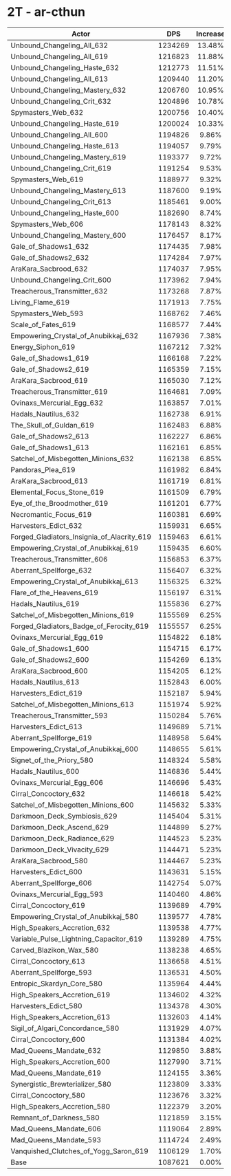# 2T - ar-cthun
| Actor | DPS | Increase |
|---|:---:|:---:|
|Unbound_Changeling_All_632|1234269|13.48%|
|Unbound_Changeling_All_619|1216823|11.88%|
|Unbound_Changeling_Haste_632|1212773|11.51%|
|Unbound_Changeling_All_613|1209440|11.20%|
|Unbound_Changeling_Mastery_632|1206760|10.95%|
|Unbound_Changeling_Crit_632|1204896|10.78%|
|Spymasters_Web_632|1200756|10.40%|
|Unbound_Changeling_Haste_619|1200024|10.33%|
|Unbound_Changeling_All_600|1194826|9.86%|
|Unbound_Changeling_Haste_613|1194057|9.79%|
|Unbound_Changeling_Mastery_619|1193377|9.72%|
|Unbound_Changeling_Crit_619|1191254|9.53%|
|Spymasters_Web_619|1188977|9.32%|
|Unbound_Changeling_Mastery_613|1187600|9.19%|
|Unbound_Changeling_Crit_613|1185461|9.00%|
|Unbound_Changeling_Haste_600|1182690|8.74%|
|Spymasters_Web_606|1178143|8.32%|
|Unbound_Changeling_Mastery_600|1176457|8.17%|
|Gale_of_Shadows1_632|1174435|7.98%|
|Gale_of_Shadows2_632|1174284|7.97%|
|AraKara_Sacbrood_632|1174037|7.95%|
|Unbound_Changeling_Crit_600|1173962|7.94%|
|Treacherous_Transmitter_632|1173268|7.87%|
|Living_Flame_619|1171913|7.75%|
|Spymasters_Web_593|1168762|7.46%|
|Scale_of_Fates_619|1168577|7.44%|
|Empowering_Crystal_of_Anubikkaj_632|1167936|7.38%|
|Energy_Siphon_619|1167212|7.32%|
|Gale_of_Shadows1_619|1166168|7.22%|
|Gale_of_Shadows2_619|1165359|7.15%|
|AraKara_Sacbrood_619|1165030|7.12%|
|Treacherous_Transmitter_619|1164681|7.09%|
|Ovinaxs_Mercurial_Egg_632|1163857|7.01%|
|Hadals_Nautilus_632|1162738|6.91%|
|The_Skull_of_Guldan_619|1162483|6.88%|
|Gale_of_Shadows2_613|1162227|6.86%|
|Gale_of_Shadows1_613|1162161|6.85%|
|Satchel_of_Misbegotten_Minions_632|1162138|6.85%|
|Pandoras_Plea_619|1161982|6.84%|
|AraKara_Sacbrood_613|1161719|6.81%|
|Elemental_Focus_Stone_619|1161509|6.79%|
|Eye_of_the_Broodmother_619|1161201|6.77%|
|Necromantic_Focus_619|1160381|6.69%|
|Harvesters_Edict_632|1159931|6.65%|
|Forged_Gladiators_Insignia_of_Alacrity_619|1159463|6.61%|
|Empowering_Crystal_of_Anubikkaj_619|1159435|6.60%|
|Treacherous_Transmitter_606|1156853|6.37%|
|Aberrant_Spellforge_632|1156407|6.32%|
|Empowering_Crystal_of_Anubikkaj_613|1156325|6.32%|
|Flare_of_the_Heavens_619|1156197|6.31%|
|Hadals_Nautilus_619|1155836|6.27%|
|Satchel_of_Misbegotten_Minions_619|1155569|6.25%|
|Forged_Gladiators_Badge_of_Ferocity_619|1155557|6.25%|
|Ovinaxs_Mercurial_Egg_619|1154822|6.18%|
|Gale_of_Shadows1_600|1154715|6.17%|
|Gale_of_Shadows2_600|1154269|6.13%|
|AraKara_Sacbrood_600|1154205|6.12%|
|Hadals_Nautilus_613|1152843|6.00%|
|Harvesters_Edict_619|1152187|5.94%|
|Satchel_of_Misbegotten_Minions_613|1151974|5.92%|
|Treacherous_Transmitter_593|1150284|5.76%|
|Harvesters_Edict_613|1149689|5.71%|
|Aberrant_Spellforge_619|1148958|5.64%|
|Empowering_Crystal_of_Anubikkaj_600|1148655|5.61%|
|Signet_of_the_Priory_580|1148324|5.58%|
|Hadals_Nautilus_600|1146836|5.44%|
|Ovinaxs_Mercurial_Egg_606|1146696|5.43%|
|Cirral_Concoctory_632|1146618|5.42%|
|Satchel_of_Misbegotten_Minions_600|1145632|5.33%|
|Darkmoon_Deck_Symbiosis_629|1145404|5.31%|
|Darkmoon_Deck_Ascend_629|1144899|5.27%|
|Darkmoon_Deck_Radiance_629|1144523|5.23%|
|Darkmoon_Deck_Vivacity_629|1144471|5.23%|
|AraKara_Sacbrood_580|1144467|5.23%|
|Harvesters_Edict_600|1143631|5.15%|
|Aberrant_Spellforge_606|1142754|5.07%|
|Ovinaxs_Mercurial_Egg_593|1140460|4.86%|
|Cirral_Concoctory_619|1139689|4.79%|
|Empowering_Crystal_of_Anubikkaj_580|1139577|4.78%|
|High_Speakers_Accretion_632|1139538|4.77%|
|Variable_Pulse_Lightning_Capacitor_619|1139289|4.75%|
|Carved_Blazikon_Wax_580|1138238|4.65%|
|Cirral_Concoctory_613|1136658|4.51%|
|Aberrant_Spellforge_593|1136531|4.50%|
|Entropic_Skardyn_Core_580|1135964|4.44%|
|High_Speakers_Accretion_619|1134602|4.32%|
|Harvesters_Edict_580|1134378|4.30%|
|High_Speakers_Accretion_613|1132603|4.14%|
|Sigil_of_Algari_Concordance_580|1131929|4.07%|
|Cirral_Concoctory_600|1131384|4.02%|
|Mad_Queens_Mandate_632|1129850|3.88%|
|High_Speakers_Accretion_600|1127990|3.71%|
|Mad_Queens_Mandate_619|1124155|3.36%|
|Synergistic_Brewterializer_580|1123809|3.33%|
|Cirral_Concoctory_580|1123676|3.32%|
|High_Speakers_Accretion_580|1122379|3.20%|
|Remnant_of_Darkness_580|1121859|3.15%|
|Mad_Queens_Mandate_606|1119064|2.89%|
|Mad_Queens_Mandate_593|1114724|2.49%|
|Vanquished_Clutches_of_Yogg_Saron_619|1106129|1.70%|
|Base|1087621|0.00%|

